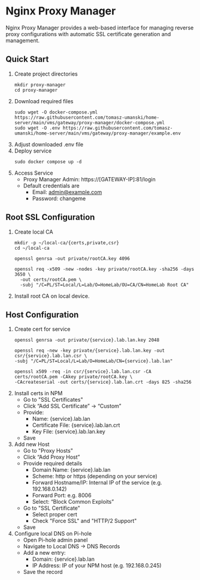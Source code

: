 # Nginx Proxy Manager

Nginx Proxy Manager provides a web-based interface for managing reverse proxy configurations with automatic SSL certificate generation and management.

## Quick Start
1. Create project directories
    ```
    mkdir proxy-manager
    cd proxy-manager
    ```
2. Download required files
    ```
    sudo wget -O docker-compose.yml https://raw.githubusercontent.com/tomasz-umanski/home-server/main/vms/gateway/proxy-manager/docker-compose.yml
    sudo wget -O .env https://raw.githubusercontent.com/tomasz-umanski/home-server/main/vms/gateway/proxy-manager/example.env
    ```
3. Adjust downloaded .env file
4. Deploy service
    ```
    sudo docker compose up -d
    ```
5. Access Service
    - Proxy Manager Admin: https://[GATEWAY-IP]:81/login
    - Default credentials are
      - Email:    admin@example.com 
      - Password: changeme

## Root SSL Configuration
1. Create local CA
    ```
    mkdir -p ~/local-ca/{certs,private,csr}
    cd ~/local-ca
   
    openssl genrsa -out private/rootCA.key 4096
   
    openssl req -x509 -new -nodes -key private/rootCA.key -sha256 -days 3650 \
      -out certs/rootCA.pem \
      -subj "/C=PL/ST=Local/L=Lab/O=HomeLab/OU=CA/CN=HomeLab Root CA" 
    ```
2. Install root CA on local device.

## Host Configuration
1. Create cert for service
   ```
   openssl genrsa -out private/{service}.lab.lan.key 2048
   
   openssl req -new -key private/{service}.lab.lan.key -out csr/{service}.lab.lan.csr \
   -subj "/C=PL/ST=Local/L=Lab/O=HomeLab/CN={service}.lab.lan"
   
   openssl x509 -req -in csr/{service}.lab.lan.csr -CA certs/rootCA.pem -CAkey private/rootCA.key \
   -CAcreateserial -out certs/{service}.lab.lan.crt -days 825 -sha256
   ```
2. Install certs in NPM 
   - Go to "SSL Certificates"
   - Click “Add SSL Certificate” → “Custom” 
   - Provide:
      - Name: {service}.lab.lan 
      - Certificate File: {service}.lab.lan.crt 
      - Key File: {service}.lab.lan.key
   - Save
3. Add new Host
   - Go to "Proxy Hosts"
   - Click “Add Proxy Host”
   - Provide required details
     - Domain Name: {service}.lab.lan 
     - Scheme: http or https (depending on your service)
     - Forward Hostname/IP: Internal IP of the service (e.g. 192.168.0.142)
     - Forward Port: e.g. 8006 
     - Select: “Block Common Exploits”
   - Go to "SSL Certificate"
     - Select proper cert
     - Check "Force SSL" and "HTTP/2 Support"
   - Save
4. Configure local DNS on Pi-hole
   - Open Pi-hole admin panel
   - Navigate to Local DNS → DNS Records 
   - Add a new entry:
     - Domain: {service}.lab.lan 
     - IP Address: IP of your NPM host (e.g. 192.168.0.245)
   - Save the record
